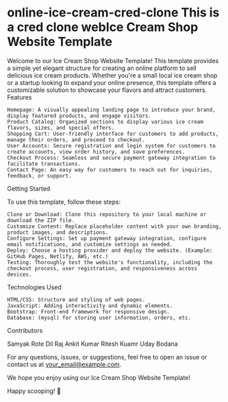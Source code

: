 # online-ice-cream-cred-clone This is a cred clone webIce Cream Shop Website Template

Welcome to our Ice Cream Shop Website Template! This template provides a simple yet elegant structure for creating an online platform to sell delicious ice cream products. Whether you're a small local ice cream shop or a startup looking to expand your online presence, this template offers a customizable solution to showcase your flavors and attract customers.
Features

    Homepage: A visually appealing landing page to introduce your brand, display featured products, and engage visitors.
    Product Catalog: Organized sections to display various ice cream flavors, sizes, and special offers.
    Shopping Cart: User-friendly interface for customers to add products, manage their orders, and proceed to checkout.
    User Accounts: Secure registration and login system for customers to create accounts, view order history, and save preferences.
    Checkout Process: Seamless and secure payment gateway integration to facilitate transactions.
    Contact Page: An easy way for customers to reach out for inquiries, feedback, or support.

Getting Started

To use this template, follow these steps:

    Clone or Download: Clone this repository to your local machine or download the ZIP file.
    Customize Content: Replace placeholder content with your own branding, product images, and descriptions.
    Configure Settings: Set up payment gateway integration, configure email notifications, and customize settings as needed.
    Deploy: Choose a hosting provider and deploy the website. (Example: GitHub Pages, Netlify, AWS, etc.)
    Testing: Thoroughly test the website's functionality, including the checkout process, user registration, and responsiveness across devices.

Technologies Used

    HTML/CSS: Structure and styling of web pages.
    JavaScript: Adding interactivity and dynamic elements.
    Bootstrap: Front-end framework for responsive design.
    Database: (mysql) for storing user information, orders, etc.

Contributors

Samyak Rote
Dil Raj
Ankit Kumar
Ritesh Kuamr
Uday Bodana

For any questions, issues, or suggestions, feel free to open an issue or contact us at your_email@example.com.

We hope you enjoy using our Ice Cream Shop Website Template!

Happy scooping! 🍦
